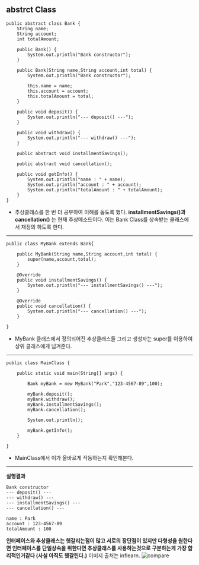 ## abstrct Class


```
public abstract class Bank {
	String name;
	String account;
	int totalAmount;
	
	public Bank() {
		System.out.println("Bank constructor");
	}
	
	public Bank(String name,String account,int total) {
		System.out.println("Bank constructor");
		
		this.name = name;
		this.account = account;
		this.totalAmount = total;
	}
	
	public void deposit() {
		System.out.println("--- deposit() ---");
	}
	
	public void withdraw() {
		System.out.println("--- withdraw() ---");
	}
	
	public abstract void installmentSavings();
	
	public abstract void cancellation();
	
	public void getInfo() {
		System.out.println("name : " + name);
		System.out.println("account : " + account);
		System.out.println("totalAmount : " + totalAmount);
	}
}
```

- 추상클래스를 한 번 더 공부하여 이해를 돕도록 했다. **installmentSavings()과 cancellation()** 는 현재 추상메소드이다.
이는 Bank Class를 상속받는 클래스에서 재정의 하도록 한다.

***

```
public class MyBank extends Bank{
	
	public MyBank(String name,String account,int total) {
		super(name,account,total);
	}

	@Override
	public void installmentSavings() {
		System.out.println("--- installmentSavings() ---");
	}

	@Override
	public void cancellation() {
		System.out.println("--- cancellation() ---");
	}

}
```

- MyBank 클래스에서 정의되어진 추상클래스들 그리고 생성자는 super를 이용하여 상위 클래스에게 넘겨준다.

***

```
public class MainClass {

	public static void main(String[] args) {
		
		Bank myBank = new MyBank("Park","123-4567-89",100);
		
		myBank.deposit();
		myBank.withdraw();
		myBank.installmentSavings();
		myBank.cancellation();
		
		System.out.println();
		
		myBank.getInfo();
	}

}
```

- MainClass에서 이가 올바르게 작동하는지 확인해본다.
***
**실행결과**
```
Bank constructor
--- deposit() ---
--- withdraw() ---
--- installmentSavings() ---
--- cancellation() ---

name : Park
account : 123-4567-89
totalAmount : 100
```



**인터페이스와 추상클래스는 헷갈리는점이 많고 서로의 장단점이 있지만 다형성을 원한다면 인터페이스를 단일상속을 위한다면 추상클래스를
사용하는것으로 구분하는게 가장 합리적인거같다 (사실 아직도 헷갈린다.)** 이미지 출처는 inflearn.
![compare](https://user-images.githubusercontent.com/44575072/53618025-0b29e280-3c2d-11e9-81b3-189a97101670.png)
